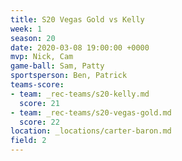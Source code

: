 ```yaml
---
title: S20 Vegas Gold vs Kelly
week: 1
season: 20
date: 2020-03-08 19:00:00 +0000
mvp: Nick, Cam
game-ball: Sam, Patty
sportsperson: Ben, Patrick
teams-score:
- team: _rec-teams/s20-kelly.md
  score: 21
- team: _rec-teams/s20-vegas-gold.md
  score: 22
location: _locations/carter-baron.md
field: 2
---
```

